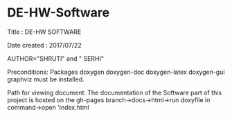 # DE-HW-Software
Title : DE-HW SOFTWARE

Date created : 2017/07/22

AUTHOR="SHRUTI" and " SERHI"

Preconditions: Packages doxygen doxygen-doc doxygen-latex doxygen-gui graphviz must be installed.

Path for viewing document: The documentation of the Software part of this project is hosted on the gh-pages branch->docs->html->run doxyfile in command->open 'index.html

